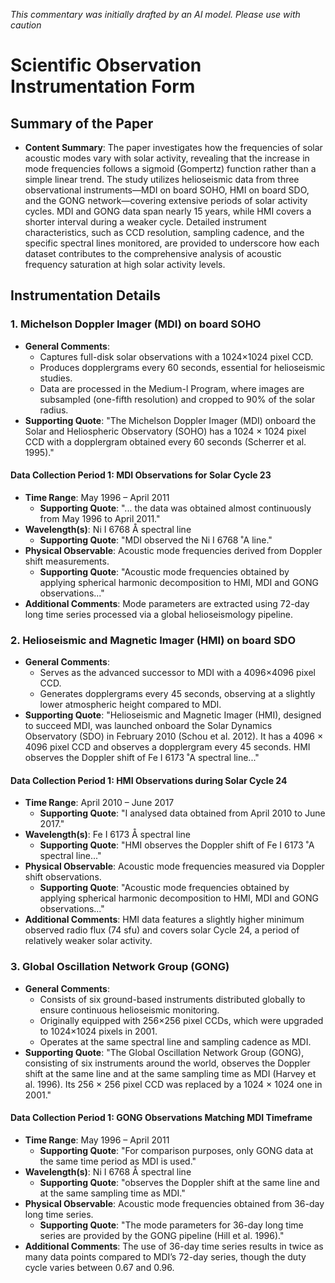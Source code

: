 _This commentary was initially drafted by an AI model. Please use with caution_

# Scientific Observation Instrumentation Form

## Summary of the Paper
- **Content Summary**: The paper investigates how the frequencies of solar acoustic modes vary with solar activity, revealing that the increase in mode frequencies follows a sigmoid (Gompertz) function rather than a simple linear trend. The study utilizes helioseismic data from three observational instruments—MDI on board SOHO, HMI on board SDO, and the GONG network—covering extensive periods of solar activity cycles. MDI and GONG data span nearly 15 years, while HMI covers a shorter interval during a weaker cycle. Detailed instrument characteristics, such as CCD resolution, sampling cadence, and the specific spectral lines monitored, are provided to underscore how each dataset contributes to the comprehensive analysis of acoustic frequency saturation at high solar activity levels.

## Instrumentation Details

### 1. Michelson Doppler Imager (MDI) on board SOHO
- **General Comments**:
   - Captures full-disk solar observations with a 1024×1024 pixel CCD.
   - Produces dopplergrams every 60 seconds, essential for helioseismic studies.
   - Data are processed in the Medium-l Program, where images are subsampled (one-fifth resolution) and cropped to 90% of the solar radius.
- **Supporting Quote**: "The Michelson Doppler Imager (MDI) onboard the Solar and Heliospheric Observatory (SOHO) has a 1024 × 1024 pixel CCD with a dopplergram obtained every 60 seconds (Scherrer et al. 1995)."
   
#### Data Collection Period 1: MDI Observations for Solar Cycle 23
- **Time Range**: May 1996 – April 2011
   - **Supporting Quote**: "... the data was obtained almost continuously from May 1996 to April 2011."
- **Wavelength(s)**: Ni I 6768 Å spectral line
   - **Supporting Quote**: "MDI observed the Ni I 6768 ˚A line."
- **Physical Observable**: Acoustic mode frequencies derived from Doppler shift measurements.
   - **Supporting Quote**: "Acoustic mode frequencies obtained by applying spherical harmonic decomposition to HMI, MDI and GONG observations..."
- **Additional Comments**: Mode parameters are extracted using 72-day long time series processed via a global helioseismology pipeline.

### 2. Helioseismic and Magnetic Imager (HMI) on board SDO
- **General Comments**:
   - Serves as the advanced successor to MDI with a 4096×4096 pixel CCD.
   - Generates dopplergrams every 45 seconds, observing at a slightly lower atmospheric height compared to MDI.
- **Supporting Quote**: "Helioseismic and Magnetic Imager (HMI), designed to succeed MDI, was launched onboard the Solar Dynamics Observatory (SDO) in February 2010 (Schou et al. 2012). It has a 4096 × 4096 pixel CCD and observes a dopplergram every 45 seconds. HMI observes the Doppler shift of Fe I 6173 ˚A spectral line..."
   
#### Data Collection Period 1: HMI Observations during Solar Cycle 24
- **Time Range**: April 2010 – June 2017
   - **Supporting Quote**: "I analysed data obtained from April 2010 to June 2017."
- **Wavelength(s)**: Fe I 6173 Å spectral line
   - **Supporting Quote**: "HMI observes the Doppler shift of Fe I 6173 ˚A spectral line..."
- **Physical Observable**: Acoustic mode frequencies measured via Doppler shift observations.
   - **Supporting Quote**: "Acoustic mode frequencies obtained by applying spherical harmonic decomposition to HMI, MDI and GONG observations..."
- **Additional Comments**: HMI data features a slightly higher minimum observed radio flux (74 sfu) and covers solar Cycle 24, a period of relatively weaker solar activity.

### 3. Global Oscillation Network Group (GONG)
- **General Comments**:
   - Consists of six ground-based instruments distributed globally to ensure continuous helioseismic monitoring.
   - Originally equipped with 256×256 pixel CCDs, which were upgraded to 1024×1024 pixels in 2001.
   - Operates at the same spectral line and sampling cadence as MDI.
- **Supporting Quote**: "The Global Oscillation Network Group (GONG), consisting of six instruments around the world, observes the Doppler shift at the same line and at the same sampling time as MDI (Harvey et al. 1996). Its 256 × 256 pixel CCD was replaced by a 1024 × 1024 one in 2001."
   
#### Data Collection Period 1: GONG Observations Matching MDI Timeframe
- **Time Range**: May 1996 – April 2011
   - **Supporting Quote**: "For comparison purposes, only GONG data at the same time period as MDI is used."
- **Wavelength(s)**: Ni I 6768 Å spectral line
   - **Supporting Quote**: "observes the Doppler shift at the same line and at the same sampling time as MDI."
- **Physical Observable**: Acoustic mode frequencies obtained from 36-day long time series.
   - **Supporting Quote**: "The mode parameters for 36-day long time series are provided by the GONG pipeline (Hill et al. 1996)."
- **Additional Comments**: The use of 36-day time series results in twice as many data points compared to MDI’s 72-day series, though the duty cycle varies between 0.67 and 0.96.

